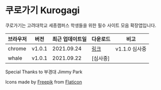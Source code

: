 # 쿠로가기 Kurogagi

쿠로가기는 고려대학교 세종캠퍼스 학생들을 위한 필수 사이트 모음 확장앱입니다.

| 브라우저 | 버전 | 최근 업데이트일    |  다운로드  | 비고 |
| ------- | ---- | ------------------ | ---- | ---- |
| chrome  | v1.0.1 | 2021.09.24 | [링크](https://chrome.google.com/webstore/detail/%EC%BF%A0%EB%A1%9C%EA%B0%80%EA%B8%B0-kurogagi/dgiidejegngpoiajlkajidecnlaklljb?hl=ko&authuser=0)| v1.1.0 심사중 |
| whale   | v1.0.1 | 2021.09.22 |  [심사중] | |

Special Thanks to 부경대 Jimmy Park

Icons made by [Freepik](https://www.freepik.com) from [Flaticon](https://www.flaticon.com)
